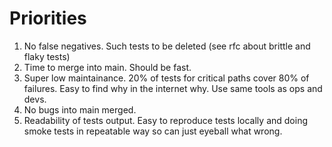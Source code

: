# Priorities

1. No false negatives. Such tests to be deleted (see rfc about brittle and flaky tests)
2. Time to merge into main. Should be fast.
3. Super low maintainance. 20% of tests for critical paths cover 80% of failures. Easy to find why in the internet why. Use same tools as ops and devs.
4. No bugs into main merged.
5. Readability of tests output. Easy to reproduce tests locally and doing smoke tests in repeatable way so can just eyeball what wrong.
